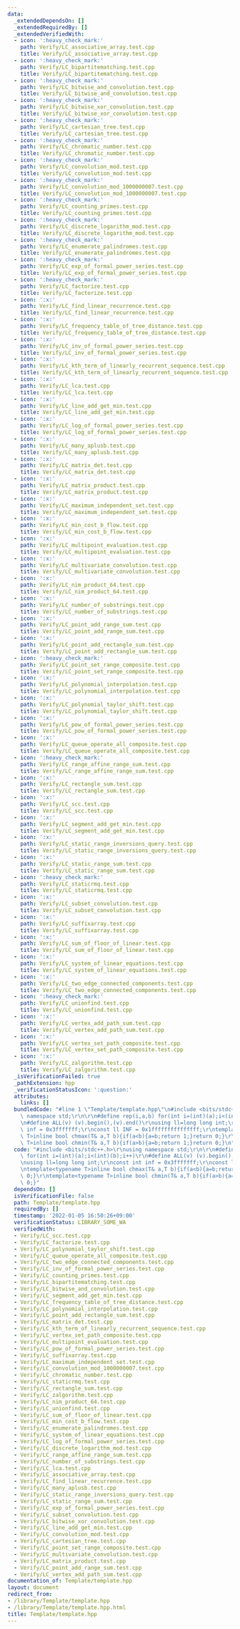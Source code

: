 ```yaml
---
data:
  _extendedDependsOn: []
  _extendedRequiredBy: []
  _extendedVerifiedWith:
  - icon: ':heavy_check_mark:'
    path: Verify/LC_associative_array.test.cpp
    title: Verify/LC_associative_array.test.cpp
  - icon: ':heavy_check_mark:'
    path: Verify/LC_bipartitematching.test.cpp
    title: Verify/LC_bipartitematching.test.cpp
  - icon: ':heavy_check_mark:'
    path: Verify/LC_bitwise_and_convolution.test.cpp
    title: Verify/LC_bitwise_and_convolution.test.cpp
  - icon: ':heavy_check_mark:'
    path: Verify/LC_bitwise_xor_convolution.test.cpp
    title: Verify/LC_bitwise_xor_convolution.test.cpp
  - icon: ':heavy_check_mark:'
    path: Verify/LC_cartesian_tree.test.cpp
    title: Verify/LC_cartesian_tree.test.cpp
  - icon: ':heavy_check_mark:'
    path: Verify/LC_chromatic_number.test.cpp
    title: Verify/LC_chromatic_number.test.cpp
  - icon: ':heavy_check_mark:'
    path: Verify/LC_convolution_mod.test.cpp
    title: Verify/LC_convolution_mod.test.cpp
  - icon: ':heavy_check_mark:'
    path: Verify/LC_convolution_mod_1000000007.test.cpp
    title: Verify/LC_convolution_mod_1000000007.test.cpp
  - icon: ':heavy_check_mark:'
    path: Verify/LC_counting_primes.test.cpp
    title: Verify/LC_counting_primes.test.cpp
  - icon: ':heavy_check_mark:'
    path: Verify/LC_discrete_logarithm_mod.test.cpp
    title: Verify/LC_discrete_logarithm_mod.test.cpp
  - icon: ':heavy_check_mark:'
    path: Verify/LC_enumerate_palindromes.test.cpp
    title: Verify/LC_enumerate_palindromes.test.cpp
  - icon: ':heavy_check_mark:'
    path: Verify/LC_exp_of_formal_power_series.test.cpp
    title: Verify/LC_exp_of_formal_power_series.test.cpp
  - icon: ':heavy_check_mark:'
    path: Verify/LC_factorize.test.cpp
    title: Verify/LC_factorize.test.cpp
  - icon: ':x:'
    path: Verify/LC_find_linear_recurrence.test.cpp
    title: Verify/LC_find_linear_recurrence.test.cpp
  - icon: ':x:'
    path: Verify/LC_frequency_table_of_tree_distance.test.cpp
    title: Verify/LC_frequency_table_of_tree_distance.test.cpp
  - icon: ':x:'
    path: Verify/LC_inv_of_formal_power_series.test.cpp
    title: Verify/LC_inv_of_formal_power_series.test.cpp
  - icon: ':x:'
    path: Verify/LC_kth_term_of_linearly_recurrent_sequence.test.cpp
    title: Verify/LC_kth_term_of_linearly_recurrent_sequence.test.cpp
  - icon: ':x:'
    path: Verify/LC_lca.test.cpp
    title: Verify/LC_lca.test.cpp
  - icon: ':x:'
    path: Verify/LC_line_add_get_min.test.cpp
    title: Verify/LC_line_add_get_min.test.cpp
  - icon: ':x:'
    path: Verify/LC_log_of_formal_power_series.test.cpp
    title: Verify/LC_log_of_formal_power_series.test.cpp
  - icon: ':x:'
    path: Verify/LC_many_aplusb.test.cpp
    title: Verify/LC_many_aplusb.test.cpp
  - icon: ':x:'
    path: Verify/LC_matrix_det.test.cpp
    title: Verify/LC_matrix_det.test.cpp
  - icon: ':x:'
    path: Verify/LC_matrix_product.test.cpp
    title: Verify/LC_matrix_product.test.cpp
  - icon: ':x:'
    path: Verify/LC_maximum_independent_set.test.cpp
    title: Verify/LC_maximum_independent_set.test.cpp
  - icon: ':x:'
    path: Verify/LC_min_cost_b_flow.test.cpp
    title: Verify/LC_min_cost_b_flow.test.cpp
  - icon: ':x:'
    path: Verify/LC_multipoint_evaluation.test.cpp
    title: Verify/LC_multipoint_evaluation.test.cpp
  - icon: ':x:'
    path: Verify/LC_multivariate_convolution.test.cpp
    title: Verify/LC_multivariate_convolution.test.cpp
  - icon: ':x:'
    path: Verify/LC_nim_product_64.test.cpp
    title: Verify/LC_nim_product_64.test.cpp
  - icon: ':x:'
    path: Verify/LC_number_of_substrings.test.cpp
    title: Verify/LC_number_of_substrings.test.cpp
  - icon: ':x:'
    path: Verify/LC_point_add_range_sum.test.cpp
    title: Verify/LC_point_add_range_sum.test.cpp
  - icon: ':x:'
    path: Verify/LC_point_add_rectangle_sum.test.cpp
    title: Verify/LC_point_add_rectangle_sum.test.cpp
  - icon: ':heavy_check_mark:'
    path: Verify/LC_point_set_range_composite.test.cpp
    title: Verify/LC_point_set_range_composite.test.cpp
  - icon: ':x:'
    path: Verify/LC_polynomial_interpolation.test.cpp
    title: Verify/LC_polynomial_interpolation.test.cpp
  - icon: ':x:'
    path: Verify/LC_polynomial_taylor_shift.test.cpp
    title: Verify/LC_polynomial_taylor_shift.test.cpp
  - icon: ':x:'
    path: Verify/LC_pow_of_formal_power_series.test.cpp
    title: Verify/LC_pow_of_formal_power_series.test.cpp
  - icon: ':x:'
    path: Verify/LC_queue_operate_all_composite.test.cpp
    title: Verify/LC_queue_operate_all_composite.test.cpp
  - icon: ':heavy_check_mark:'
    path: Verify/LC_range_affine_range_sum.test.cpp
    title: Verify/LC_range_affine_range_sum.test.cpp
  - icon: ':x:'
    path: Verify/LC_rectangle_sum.test.cpp
    title: Verify/LC_rectangle_sum.test.cpp
  - icon: ':x:'
    path: Verify/LC_scc.test.cpp
    title: Verify/LC_scc.test.cpp
  - icon: ':x:'
    path: Verify/LC_segment_add_get_min.test.cpp
    title: Verify/LC_segment_add_get_min.test.cpp
  - icon: ':x:'
    path: Verify/LC_static_range_inversions_query.test.cpp
    title: Verify/LC_static_range_inversions_query.test.cpp
  - icon: ':x:'
    path: Verify/LC_static_range_sum.test.cpp
    title: Verify/LC_static_range_sum.test.cpp
  - icon: ':heavy_check_mark:'
    path: Verify/LC_staticrmq.test.cpp
    title: Verify/LC_staticrmq.test.cpp
  - icon: ':x:'
    path: Verify/LC_subset_convolution.test.cpp
    title: Verify/LC_subset_convolution.test.cpp
  - icon: ':x:'
    path: Verify/LC_suffixarray.test.cpp
    title: Verify/LC_suffixarray.test.cpp
  - icon: ':x:'
    path: Verify/LC_sum_of_floor_of_linear.test.cpp
    title: Verify/LC_sum_of_floor_of_linear.test.cpp
  - icon: ':x:'
    path: Verify/LC_system_of_linear_equations.test.cpp
    title: Verify/LC_system_of_linear_equations.test.cpp
  - icon: ':x:'
    path: Verify/LC_two_edge_connected_components.test.cpp
    title: Verify/LC_two_edge_connected_components.test.cpp
  - icon: ':heavy_check_mark:'
    path: Verify/LC_unionfind.test.cpp
    title: Verify/LC_unionfind.test.cpp
  - icon: ':x:'
    path: Verify/LC_vertex_add_path_sum.test.cpp
    title: Verify/LC_vertex_add_path_sum.test.cpp
  - icon: ':x:'
    path: Verify/LC_vertex_set_path_composite.test.cpp
    title: Verify/LC_vertex_set_path_composite.test.cpp
  - icon: ':x:'
    path: Verify/LC_zalgorithm.test.cpp
    title: Verify/LC_zalgorithm.test.cpp
  _isVerificationFailed: true
  _pathExtension: hpp
  _verificationStatusIcon: ':question:'
  attributes:
    links: []
  bundledCode: "#line 1 \"Template/template.hpp\"\n#include <bits/stdc++.h>\r\nusing\
    \ namespace std;\r\n\r\n#define rep(i,a,b) for(int i=(int)(a);i<(int)(b);i++)\r\
    \n#define ALL(v) (v).begin(),(v).end()\r\nusing ll=long long int;\r\nconst int\
    \ inf = 0x3fffffff;\r\nconst ll INF = 0x1fffffffffffffff;\r\ntemplate<typename\
    \ T>inline bool chmax(T& a,T b){if(a<b){a=b;return 1;}return 0;}\r\ntemplate<typename\
    \ T>inline bool chmin(T& a,T b){if(a>b){a=b;return 1;}return 0;}\n"
  code: "#include <bits/stdc++.h>\r\nusing namespace std;\r\n\r\n#define rep(i,a,b)\
    \ for(int i=(int)(a);i<(int)(b);i++)\r\n#define ALL(v) (v).begin(),(v).end()\r\
    \nusing ll=long long int;\r\nconst int inf = 0x3fffffff;\r\nconst ll INF = 0x1fffffffffffffff;\r\
    \ntemplate<typename T>inline bool chmax(T& a,T b){if(a<b){a=b;return 1;}return\
    \ 0;}\r\ntemplate<typename T>inline bool chmin(T& a,T b){if(a>b){a=b;return 1;}return\
    \ 0;}"
  dependsOn: []
  isVerificationFile: false
  path: Template/template.hpp
  requiredBy: []
  timestamp: '2022-01-05 16:50:26+09:00'
  verificationStatus: LIBRARY_SOME_WA
  verifiedWith:
  - Verify/LC_scc.test.cpp
  - Verify/LC_factorize.test.cpp
  - Verify/LC_polynomial_taylor_shift.test.cpp
  - Verify/LC_queue_operate_all_composite.test.cpp
  - Verify/LC_two_edge_connected_components.test.cpp
  - Verify/LC_inv_of_formal_power_series.test.cpp
  - Verify/LC_counting_primes.test.cpp
  - Verify/LC_bipartitematching.test.cpp
  - Verify/LC_bitwise_and_convolution.test.cpp
  - Verify/LC_segment_add_get_min.test.cpp
  - Verify/LC_frequency_table_of_tree_distance.test.cpp
  - Verify/LC_polynomial_interpolation.test.cpp
  - Verify/LC_point_add_rectangle_sum.test.cpp
  - Verify/LC_matrix_det.test.cpp
  - Verify/LC_kth_term_of_linearly_recurrent_sequence.test.cpp
  - Verify/LC_vertex_set_path_composite.test.cpp
  - Verify/LC_multipoint_evaluation.test.cpp
  - Verify/LC_pow_of_formal_power_series.test.cpp
  - Verify/LC_suffixarray.test.cpp
  - Verify/LC_maximum_independent_set.test.cpp
  - Verify/LC_convolution_mod_1000000007.test.cpp
  - Verify/LC_chromatic_number.test.cpp
  - Verify/LC_staticrmq.test.cpp
  - Verify/LC_rectangle_sum.test.cpp
  - Verify/LC_zalgorithm.test.cpp
  - Verify/LC_nim_product_64.test.cpp
  - Verify/LC_unionfind.test.cpp
  - Verify/LC_sum_of_floor_of_linear.test.cpp
  - Verify/LC_min_cost_b_flow.test.cpp
  - Verify/LC_enumerate_palindromes.test.cpp
  - Verify/LC_system_of_linear_equations.test.cpp
  - Verify/LC_log_of_formal_power_series.test.cpp
  - Verify/LC_discrete_logarithm_mod.test.cpp
  - Verify/LC_range_affine_range_sum.test.cpp
  - Verify/LC_number_of_substrings.test.cpp
  - Verify/LC_lca.test.cpp
  - Verify/LC_associative_array.test.cpp
  - Verify/LC_find_linear_recurrence.test.cpp
  - Verify/LC_many_aplusb.test.cpp
  - Verify/LC_static_range_inversions_query.test.cpp
  - Verify/LC_static_range_sum.test.cpp
  - Verify/LC_exp_of_formal_power_series.test.cpp
  - Verify/LC_subset_convolution.test.cpp
  - Verify/LC_bitwise_xor_convolution.test.cpp
  - Verify/LC_line_add_get_min.test.cpp
  - Verify/LC_convolution_mod.test.cpp
  - Verify/LC_cartesian_tree.test.cpp
  - Verify/LC_point_set_range_composite.test.cpp
  - Verify/LC_multivariate_convolution.test.cpp
  - Verify/LC_matrix_product.test.cpp
  - Verify/LC_point_add_range_sum.test.cpp
  - Verify/LC_vertex_add_path_sum.test.cpp
documentation_of: Template/template.hpp
layout: document
redirect_from:
- /library/Template/template.hpp
- /library/Template/template.hpp.html
title: Template/template.hpp
---
```

